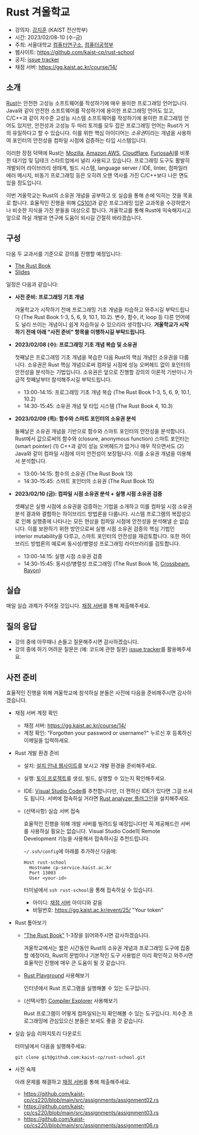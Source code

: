 # Rust 겨울학교


- 강의자: [강지훈](https://cp.kaist.ac.kr/jeehoon.kang) (KAIST 전산학부)
- 시간: 2023/02/08-10 (수-금)
- 주최: 서울대학교 [컴퓨터연구소](https://ict.snu.ac.kr/), [컴퓨터공학부](https://cse.snu.ac.kr/)
- 웹사이트: <https://github.com/kaist-cp/rust-school>
- 공지: [issue tracker](https://github.com/kaist-cp/rust-school/issues?q=is%3Aissue+is%3Aopen+label%3Aannouncement)
- 채점 서버: <https://gg.kaist.ac.kr/course/14/>


## 소개

[Rust](https://www.rust-lang.org/)는 안전한 고성능 소프트웨어를 작성하기에 매우 용이한 프로그래밍 언어입니다.
Java와 같이 안전한 소프트웨어를 작성하기에 용이한 프로그래밍 언어도 있고, C/C++과 같이 저수준 고성능 시스템 소프트웨어를 작성하기에 용이한 프로그래밍 언어도 있지만,
안전성과 고성능 두 마리 토끼를 모두 잡은 프로그래밍 언어는 Rust가 거의 유일하다고 할 수 있습니다.
이를 위한 핵심 아이디어는 *소유권*이라는 개념을 사용하여 포인터의 안전성을 컴파일 시점에 검증하는 타입 시스템입니다.

이러한 장점 덕택에 Rust는 [Mozilla](https://www.mozilla.org/), [Amazon AWS](https://aws.amazon.com/), [Cloudflare](https://www.cloudflare.com/), [FuriosaAI](https://www.furiosa.ai/)를 비롯한 대기업 및 딥테크 스타트업에서 널리 사용되고 있습니다.
프로그래밍 도구도 활발히 개발되어 라이브러리 생태계, 빌드 시스템, language server / IDE, linter, 컴파일러 에러 메시지, 비동기 프로그래밍 등은 오히려 오랜 역사를 가진 C/C++보다 나은 면도 있을 정도입니다.

이번 겨울학교는 Rust의 소유권 개념을 공부하고 또 실습을 통해 손에 익히는 것을 목표로 합니다.
효율적인 진행을 위해 [CS101](https://cs101.kaist.ac.kr/)과 같은 프로그래밍 입문 교과목을 수강하였거나 비슷한 지식을 가진 분들을 대상으로 합니다.
겨울학교를 통해 Rust에 익숙해지시고 앞으로 하실 개발과 연구에 도움이 되시길 간절히 바라겠습니다.


## 구성

다음 두 교과서를 기준으로 강의를 진행할 예정입니다:

- [The Rust Book](https://doc.rust-lang.org/book/)
- [Slides](https://docs.google.com/presentation/d/1LbiQ1Z3FTjp1144GRwEj3EPNj-RspAthlsq3a0PCQHw/edit?usp=sharing)


일정은 다음과 같습니다:

- **사전 준비: 프로그래밍 기초 개념**

  겨울학교가 시작하기 전에 프로그래밍 기초 개념을 자습하고 와주시길 부탁드립니다 (The Rust Book 1-3, 5, 6, 9, 10.1, 10.2).
  변수, 함수, if, loop 등 다른 언어에도 널리 쓰이는 개념이니 쉽게 자습하실 수 있으리라 생각합니다.
  **겨울학교가 시작하기 전에 아래 "사전 준비" 항목을 이행하시길 부탁드립니다.**

- **2023/02/08 (수): 프로그래밍 기초 개념 복습 및 소유권**

  첫째날은 프로그래밍 기초 개념을 복습한 다음 Rust의 핵심 개념인 소유권을 다룹니다.
  소유권은 Rust 핵심 개념으로써 컴파일 시점에 성능 오버헤드 없이 포인터의 안전성을 분석하는 기법입니다.
  소유권은 앞으로 진행할 강의의 이론적 기반이니 가급적 첫째날부터 참석해주시길 부탁드립니다.

  + 13:00-14:15: 프로그래밍 기초 개념 복습 (The Rust Book 1-3, 5, 6, 9, 10.1, 10.2)
  + 14:30-15:45: 소유권 개념 및 타입 시스템 (The Rust Book 4, 10.3)

- **2023/02/09 (목): 함수와 스마트 포인터의 소유권 분석**

  둘째날은 소유권 개념을 기반으로 함수와 스마트 포인터의 안전성을 분석합니다.
  Rust에서 값으로써의 함수와 (closure, anonymous function) 스마트 포인터는 (smart pointer)
  (1) C++과 같이 성능 오버헤드가 없거나 매우 작으면서도 (2) Java와 같이 컴파일 시점에 이미 안전성이 보장됩니다.
  이를 소유권 개념을 이용해서 분석합니다.

  + 13:00-14:15: 함수의 소유권 (The Rust Book 13)
  + 14:30-15:45: 스마트 포인터의 소유권 (The Rust Book 15)

- **2023/02/10 (금): 컴파일 시점 소유권 분석 + 실행 시점 소유권 검증**

  셋째날은 실행 시점에 소유권을 검증하는 기법을 소개하고 이를 컴파일 시점 소유권 분석 결과와 결합하는 하이브리드 방법론을 다룹니다.
  시스템 프로그램의 복잡성으로 인해 실행중에 나타나는 모든 현상을 컴파일 시점에 안전성을 분석해낼 순 없습니다.
  이를 보완하기 위한 방안으로써 실행 시점 소유권 검증의 핵심 기법인 interior mutability을 다루고, 스마트 포인터의 안전성을 재검토합니다.
  또한 하이브리드 방법론의 예로써 동시성/병렬성 프로그래밍 라이브러리를 검토합니다.

  + 13:00-14:15: 실행 시점 소유권 검증
  + 14:30-15:45: 동시성/병렬성 프로그래밍 (The Rust Book 16, [Crossbeam](https://docs.rs/crossbeam/latest/crossbeam/), [Rayon](https://docs.rs/rayon/latest/rayon/))


## 실습

매일 실습 과제가 주어질 것입니다. [채점 서버](https://gg.kaist.ac.kr/course/14/)를 통해 제출해주세요.


## 질의 응답

- 강의 중에 아무때나 손들고 질문해주시면 감사하겠습니다.
- 강의 중에 하기 어려운 질문은 (예: 코드에 관한 질문) [issue tracker](https://github.com/kaist-cp/rust-school/issues)를 활용해주세요.


## 사전 준비

효율적인 진행을 위해 겨울학교에 참석하실 분들은 사전에 다음을 준비해주시면 감사하겠습니다.

- 채점 서버 계정 확인

  + 채점 서버: https://gg.kaist.ac.kr/course/14/
  + 계정 확인: "Forgotten your password or username?" 누르신 후 등록하신 이메일을 입력하세요.

- Rust 개발 환경 준비

  + 설치: [설치 안내 웹사이트](https://doc.rust-lang.org/book/ch01-01-installation.html)를 보시고 개발 환경을 준비해주세요.
  + 실행: [토이 프로젝트](https://doc.rust-lang.org/book/ch02-00-guessing-game-tutorial.html)를 생성, 빌드, 실행할 수 있는지 확인해주세요.
  + IDE: [Visual Studio Code](https://code.visualstudio.com/)를 추천합니다만, 더 편하신 IDE가 있다면 그걸 쓰셔도 됩니다.
    서버에 접속하실 거라면 [Rust analyzer 플러그인](https://marketplace.visualstudio.com/items?itemName=rust-lang.rust-analyzer)을 설치해주세요.

  + (선택사항) 실습 서버 접속
  
    효율적인 진행을 위해 개발 서버를 빌려드릴 예정입니다만 꼭 제공해드린 서버를 사용하실 필요는 없습니다.
    Visual Studio Code의 Remote Development 기능을 사용해서 접속하시길 추천드립니다.

    `~/.ssh/config`에 아래를 추가하신 다음에:

    ```
    Host rust-school
      Hostname cp-service.kaist.ac.kr
      Port 13003
      User <your-id>
    ```

    터미널에서 `ssh rust-school`을 통해 접속하실 수 있습니다.

    + 아이디: [채점 서버](https://gg.kaist.ac.kr/course/14/) 아이디와 같음
    + 비밀번호: <https://gg.kaist.ac.kr/event/25/> "Your token"


- Rust 톺아보기

  + ["The Rust Book"](https://doc.rust-lang.org/book/) 1-3장을 읽어와주시면 감사하겠습니다.

    겨울학교에서는 짧은 시간동안 Rust의 소유권 개념과 프로그래밍 도구에 집중할 예정이라,
    Rust의 문법이나 기본적인 도구 사용법은 미리 확인하고 와주시면 효율적인 진행에 매우 큰 도움이 될 것 같습니다.

  + [Rust Playground](https://play.rust-lang.org/) 사용해보기

    인터넷에서 Rust 프로그램을 실행해볼 수 있는 도구입니다.

  + (선택사항) [Compiler Explorer](https://rust.godbolt.org/) 사용해보기

    Rust 프로그램이 어떻게 컴파일되는지 확인해볼 수 있는 도구입니다. 저수준 프로그래밍에 관심있으신 분들은 보셔도 좋을 것 같습니다.

- 실습 실습 리파지토리 다운로드
  
  터미널에서 다음을 실행해주세요:

  ```
  git clone git@github.com:kaist-cp/rust-school.git
  ```

- 사전 숙제

  아래 문제를 해결하고 [채점 서버](https://gg.kaist.ac.kr/course/14/)를 통해 제출해주세요.

  + <https://github.com/kaist-cp/cs220/blob/main/src/assignments/assignment02.rs>
  + <https://github.com/kaist-cp/cs220/blob/main/src/assignments/assignment03.rs>
  + <https://github.com/kaist-cp/cs220/blob/main/src/assignments/assignment06.rs>
